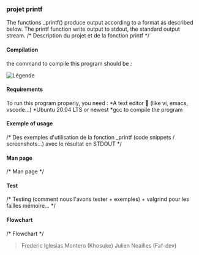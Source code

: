 ### projet printf

The functions _printf() produce output according to a format as described below. The printf function write output to stdout, the standard output stream. 
/* Description du projet et de la fonction printf */

#### Compilation

the command to compile this program should be :

![Légende](https://ibb.co/6RSSn24)

#### Requirements

To run this program properly, you need : 
  *A text editor 🤡 (like vi, emacs, vscode...) *Ubuntu 20.04 LTS or newest *gcc to compile the program

#### Exemple of usage

/* Des exemples d'utilisation de la fonction _printf (code snippets / screenshots…) avec le résultat en STDOUT */

#### Man page

/* Man page */

#### Test 
/* Testing (comment nous l'avons tester + exemples) + valgrind pour les failles mémoire… */

#### Flowchart
/* Flowchart */


> Frederic Iglesias Montero (Khosuke)
> Julien Noailles (Faf-dev)
